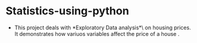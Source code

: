 # Statistics-using-python
* This project deals with \*Exploratory Data analysis*\ on housing prices. It demonstrates how variuos variables affect the price of a house .
